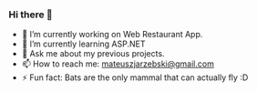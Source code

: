 ### Hi there 👋

- 🔭 I’m currently working on Web Restaurant App.
- 🌱 I’m currently learning ASP.NET
- 💬 Ask me about my previous projects.
- 📫 How to reach me: mateuszjarzebski@gmail.com
- ⚡ Fun fact: Bats are the only mammal that can actually fly :D
